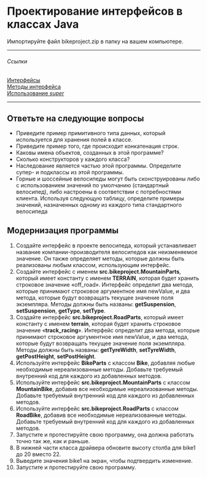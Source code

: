 # Проектирование интерфейсов в классах Java #
Импортируйте файл bikeproject.zip в папку на вашем компьютере.
***
###### Ссылки ######
[Интерфейсы](https://docs.oracle.com/javase/tutorial/java/concepts/interface.html "Описание из документаии")  
[Методы интерфейса](https://docs.oracle.com/javase/tutorial/java/IandI/override.html)  
[Использование *super*](https://docs.oracle.com/javase/tutorial/java/IandI/super.html)
***
## Ответьте на следующие вопросы ##
* Приведите пример примитивного типа данных, который используется для хранения полей в классе.
* Приведите пример того, где происходит конкатенация строк.
* Каковы имена объектов, созданных в этой программе?
* Сколько конструкторов у каждого класса?
* Наследование является частью этой программы. Определите супер- и подклассы из этой программы.
* Горные и шоссейные велосипеды могут быть сконструированы либо с использованием значений по умолчанию (стандартный велосипед), либо настроены в соответствии с потребностями клиента. Используя следующую таблицу, определите примеры значений, назначенных одному из каждого типа стандартного велосипеда

## Модернизация программы ##
1. Создайте интерфейс в проекте велосипеда, который устанавливает название компании-производителя велосипедов как неизменяемое значение. Он также определяет методы, которые должны быть реализованы любым классом, использующим интерфейс.
2. Создайте интерфейс с именем **src.bikeproject.MountainParts**, который имеет константу с именем **TERRAIN**, которая будет хранить строковое значение «off_road». Интерфейс определит два метода, которые принимают строковое аргументное имя newValue, и два метода, которые будут возвращать текущее значение поля экземпляра. Методы должны быть названы: **getSuspension**, **setSuspension**, **getType**, **setType**.
3. Создайте интерфейс **src.bikeproject.RoadParts**, который имеет константу с именем **terrain**, которая будет хранить строковое значение «**track_racing**». Интерфейс определит два метода, которые принимают строковое аргументное имя newValue, и два метода, которые будут возвращать текущее значение поля экземпляра. Методы должны быть названы: **getTyreWidth**, **setTyreWidth**, **getPostHeight**, **setPostHeight**.
4. Используйте интерфейс **BikeParts** с классом **Bike**, добавляя любые необходимые нереализованные методы. Добавьте требуемый внутренний код для каждого из добавленных методов.
5. Используйте интерфейс **src.bikeproject.MountainParts** с классом **MountainBike**, добавив все необходимые нереализованные методы. Добавьте требуемый внутренний код для каждого из добавленных методов.
6. Используйте интерфейс **src.bikeproject.RoadParts** с классом **RoadBike**, добавив все необходимые нереализованные методы. Добавьте требуемый внутренний код для каждого из добавленных методов.
7. Запустите и протестируйте свою программу, она должна работать точно так же, как и раньше.
8. В нижней части класса драйвера обновите высоту столба для bike1 до 20 вместо 22.
9. Выведите значения bike1 на экран, чтобы подтвердить изменение.
10. Запустите и протестируйте свою программу.